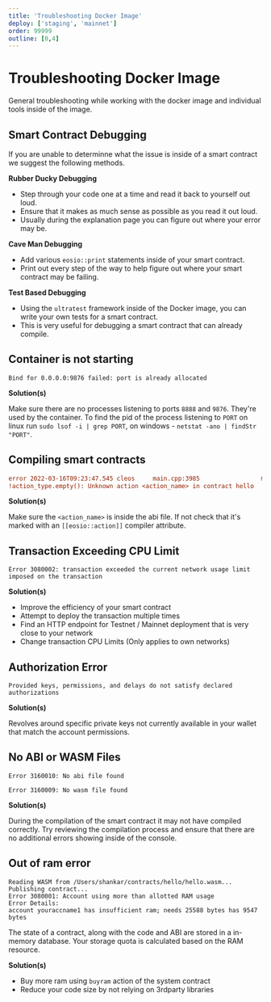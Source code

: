 ```yaml
---
title: 'Troubleshooting Docker Image'
deploy: ['staging', 'mainnet']
order: 99999
outline: [0,4]
---
```


# Troubleshooting Docker Image

General troubleshooting while working with the docker image and individual tools inside of the image.

## Smart Contract Debugging

If you are unable to determinne what the issue is inside of a smart contract we suggest the following methods.

**Rubber Ducky Debugging**

- Step through your code one at a time and read it back to yourself out loud.
- Ensure that it makes as much sense as possible as you read it out loud.
- Usually during the explanation page you can figure out where your error may be.

**Cave Man Debugging**

- Add various `eosio::print` statements inside of your smart contract.
- Print out every step of the way to help figure out where your smart contract may be failing.

**Test Based Debugging**

- Using the `ultratest` framework inside of the Docker image, you can write your own tests for a smart contract.
- This is very useful for debugging a smart contract that can already compile.

## Container is not starting

`Bind for 0.0.0.0:9876 failed: port is already allocated`

**Solution(s)**

Make sure there are no processes listening to ports `8888` and `9876`. They're used by the container.
To find the pid of the process listening to `PORT` on linux run `sudo lsof -i | grep PORT`,
on windows - `netstat -ano | findStr "PORT"`.

## Compiling smart contracts

```ini
error 2022-03-16T09:23:47.545 cleos     main.cpp:3985                 main                 ] Failed with error: Assert Exception (10)
!action_type.empty(): Unknown action <action_name> in contract hello
```

**Solution(s)**

Make sure the `<action_name>` is inside the abi file. If not check that it's marked with an `[[eosio::action]]` compiler attribute.

## Transaction Exceeding CPU Limit

```
Error 3080002: transaction exceeded the current network usage limit imposed on the transaction
```

**Solution(s)**

-    Improve the efficiency of your smart contract
-    Attempt to deploy the transaction multiple times
-    Find an HTTP endpoint for Testnet / Mainnet deployment that is very close to your network
-    Change transaction CPU Limits (Only applies to own networks)

## Authorization Error

```
Provided keys, permissions, and delays do not satisfy declared authorizations
```

**Solution(s)**

Revolves around specific private keys not currently available in your wallet that match the account permissions.

## No ABI or WASM Files

```
Error 3160010: No abi file found
```

```
Error 3160009: No wasm file found
```

**Solution(s)**

During the compilation of the smart contract it may not have compiled correctly. Try reviewing the compilation process and ensure that there are no additional errors showing inside of the console.


## Out of ram error

```
Reading WASM from /Users/shankar/contracts/hello/hello.wasm...
Publishing contract...
Error 3080001: Account using more than allotted RAM usage
Error Details:
account youraccname1 has insufficient ram; needs 25588 bytes has 9547 bytes
```

The state of a contract, along with the code and ABI are stored in a in-memory database.
Your storage quota is calculated based on the RAM resource.

**Solution(s)**
- Buy more ram using `buyram` action of the system contract
- Reduce your code size by not relying on 3rdparty libraries

